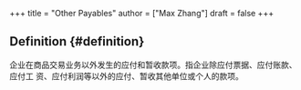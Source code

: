 +++
title = "Other Payables"
author = ["Max Zhang"]
draft = false
+++

## Definition {#definition}

企业在商品交易业务以外发生的应付和暂收款项。指企业除应付票据、应付账款、应付工
资、应付利润等以外的应付、暂收其他单位或个人的款项。